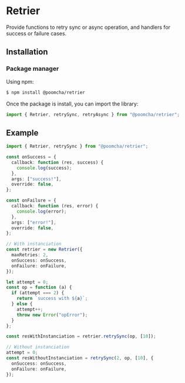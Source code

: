 # Retrier

Provide functions to retry sync or async operation, and handlers for success or failure cases.

## Installation

### Package manager

Using npm:

```bash
$ npm install @poomcha/retrier
```

Once the package is install, you can import the library:

```ts
import { Retrier, retrySync, retryAsync } from "@poomcha/retrier";
```

## Example

```ts
import { Retrier, retrySync } from "@poomcha/retrier";

const onSuccess = {
  callback: function (res, success) {
    console.log(success);
  },
  args: ["success!"],
  override: false,
};

const onFailure = {
  callback: function (res, error) {
    console.log(error);
  },
  args: ["error!"],
  override: false,
};

// With instanciation
const retrier = new Retrier({
  maxRetries: 2,
  onSuccess: onSuccess,
  onFailure: onFailure,
});

let attempt = 0;
const op = function (a) {
  if (attempt === 2) {
    return `success with ${a}`;
  } else {
    attempt++;
    throw new Error("opError");
  }
};

const resWithInstanciation = retrier.retrySync(op, [10]);

// Without instanciation
attempt = 0;
const resWithoutInstanciation = retrySync(2, op, [10], {
  onSuccess: onSuccess,
  onFailure: onFailure,
});
```

